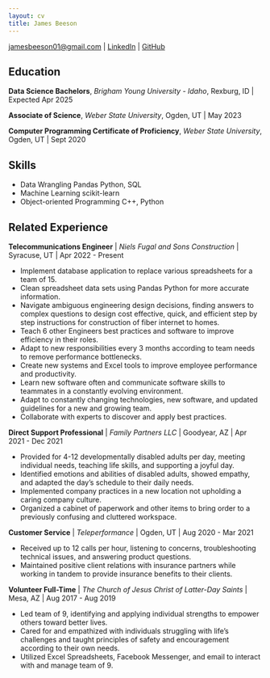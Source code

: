 ```yaml
---
layout: cv
title: James Beeson
---
```



<div id="webaddress">
<a href="jamesbeeson01@gmail.com">jamesbeeson01@gmail.com</a>
| <a href="linkedin.com/in/james-m-beeson">LinkedIn</a>
| <a href="https://github.com/jamesbeeson01">GitHub</a>
</div>

<!-- https://www.monique.tech/the-art-of-markdown -->

## Education


__Data Science Bachelors__, _Brigham Young University - Idaho_, Rexburg, ID | Expected Apr 2025

__Associate of Science__, _Weber State University_, Ogden, UT | May 2023

__Computer Programming Certificate of Proficiency__, _Weber State University_, Ogden, UT | Sept 2020


## Skills

- Data Wrangling Pandas Python, SQL
- Machine Learning scikit-learn
- Object-oriented Programming C++, Python


## Related Experience

__Telecommunications Engineer__ | _Niels Fugal and Sons Construction_ | Syracuse, UT | Apr 2022 - Present

- Implement database application to replace various spreadsheets for a team of 15.
- Clean spreadsheet data sets using Pandas Python for more accurate information.
- Navigate ambiguous engineering design decisions, finding answers to complex questions to design cost effective, quick, and efficient step by step instructions for construction of fiber internet to homes.
- Teach 6 other Engineers best practices and software to improve efficiency in their roles.
- Adapt to new responsibilities every 3 months according to team needs to remove performance bottlenecks.
- Create new systems and Excel tools to improve employee performance and productivity.
- Learn new software often and communicate software skills to teammates in a constantly evolving environment.
- Adapt to constantly changing technologies, new software, and updated guidelines for a new and growing team.
- Collaborate with experts to discover and apply best practices.


__Direct Support Professional__ | _Family Partners LLC_ | Goodyear, AZ | Apr 2021 - Dec 2021

- Provided for 4-12 developmentally disabled adults per day, meeting individual needs, teaching life skills, and supporting a joyful day.
- Identified emotions and abilities of disabled adults, showed empathy, and adapted the day’s schedule to their daily needs.
- Implemented company practices in a new location not upholding a caring company culture.
- Organized a cabinet of paperwork and other items to bring order to a previously confusing and cluttered workspace.


__Customer Service__ | _Teleperformance_ | Ogden, UT | Aug 2020 - Mar 2021

- Received up to 12 calls per hour, listening to concerns, troubleshooting technical issues, and answering product questions.
- Maintained positive client relations with insurance partners while working in tandem to provide insurance benefits to their clients.


__Volunteer Full-Time__ | _The Church of Jesus Christ of Latter-Day Saints_ | Mesa, AZ | Aug 2017 - Aug 2019

- Led team of 9, identifying and applying individual strengths to empower others toward better lives.
- Cared for and empathized with individuals struggling with life’s challenges and taught principles of safety and encouragement according to their own needs.
- Utilized Excel Spreadsheets, Facebook Messenger, and email to interact with and manage team of 9.






<!-- ### Footer

Last updated: May 2013 -->


